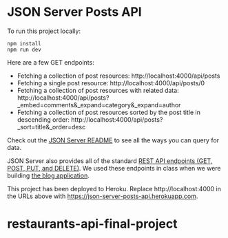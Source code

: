 # JSON Server Posts API

To run this project locally:

```
npm install
npm run dev
```

Here are a few GET endpoints:

- Fetching a collection of post resources: http://localhost:4000/api/posts
- Fetching a single post resource: http://localhost:4000/api/posts/0
- Fetching a collection of post resources with related data: http://localhost:4000/api/posts?_embed=comments&_expand=category&_expand=author
- Fetching a collection of post resources sorted by the post title in descending order: http://localhost:4000/api/posts?_sort=title&_order=desc

Check out the [JSON Server README](https://github.com/typicode/json-server#table-of-contents) to see all the ways you can query for data.

JSON Server also provides all of the standard [REST API endpoints (GET, POST, PUT, and DELETE)](https://github.com/typicode/json-server#plural-routes). We used these endpoints in class when we were building [the blog application](https://codesandbox.io/s/week-7-prep-sm3f2?file=/src/App.js).

This project has been deployed to Heroku. Replace http://localhost:4000 in the URLs above with https://json-server-posts-api.herokuapp.com.
# restaurants-api-final-project
